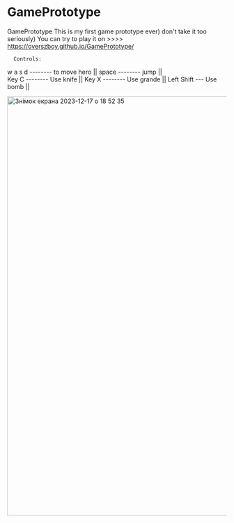 # GamePrototype
GamePrototype
This is my first game prototype ever) don't take it too seriously)
You can try to play it on >>>> https://overszboy.github.io/GamePrototype/

      Controls:
  w
a s d -------- to move hero ||
space -------- jump ||      
Key C -------- Use knife ||
Key X -------- Use grande || 
Left Shift --- Use bomb ||

<img width="963" alt="Знімок екрана 2023-12-17 о 18 52 35" src="https://github.com/overszboy/GamePrototype/assets/102923904/b3fc0ff1-9a41-4902-b8ec-242d3d856327">
